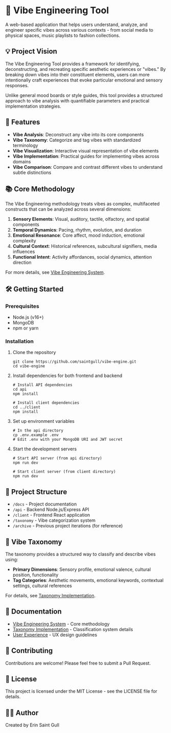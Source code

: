 # 🌈 Vibe Engineering Tool

A web-based application that helps users understand, analyze, and engineer specific vibes across various contexts - from social media to physical spaces, music playlists to fashion collections.

## 💡 Project Vision

The Vibe Engineering Tool provides a framework for identifying, deconstructing, and recreating specific aesthetic experiences or "vibes." By breaking down vibes into their constituent elements, users can more intentionally craft experiences that evoke particular emotional and sensory responses.

Unlike general mood boards or style guides, this tool provides a structured approach to vibe analysis with quantifiable parameters and practical implementation strategies.

## 🚀 Features

- **Vibe Analysis**: Deconstruct any vibe into its core components
- **Vibe Taxonomy**: Categorize and tag vibes with standardized terminology
- **Vibe Visualization**: Interactive visual representation of vibe elements
- **Vibe Implementation**: Practical guides for implementing vibes across domains
- **Vibe Comparison**: Compare and contrast different vibes to understand subtle distinctions

## 📚 Core Methodology

The Vibe Engineering methodology treats vibes as complex, multifaceted constructs that can be analyzed across several dimensions:

1. **Sensory Elements**: Visual, auditory, tactile, olfactory, and spatial components
2. **Temporal Dynamics**: Pacing, rhythm, evolution, and duration
3. **Emotional Resonance**: Core affect, mood induction, emotional complexity
4. **Cultural Context**: Historical references, subcultural signifiers, media influences
5. **Functional Intent**: Activity affordances, social dynamics, attention direction

For more details, see [Vibe Engineering System](vibe_engineering_system.md).

## 🛠️ Getting Started

### Prerequisites

- Node.js (v16+)
- MongoDB
- npm or yarn

### Installation

1. Clone the repository
   ```
   git clone https://github.com/saintgull/vibe-engine.git
   cd vibe-engine
   ```

2. Install dependencies for both frontend and backend
   ```
   # Install API dependencies
   cd api
   npm install

   # Install client dependencies
   cd ../client
   npm install
   ```

3. Set up environment variables
   ```
   # In the api directory
   cp .env.example .env
   # Edit .env with your MongoDB URI and JWT secret
   ```

4. Start the development servers
   ```
   # Start API server (from api directory)
   npm run dev

   # Start client server (from client directory)
   npm run dev
   ```

## 📁 Project Structure

- `/docs` - Project documentation
- `/api` - Backend Node.js/Express API
- `/client` - Frontend React application
- `/taxonomy` - Vibe categorization system
- `/archive` - Previous project iterations (for reference)

## 🧠 Vibe Taxonomy

The taxonomy provides a structured way to classify and describe vibes using:

- **Primary Dimensions**: Sensory profile, emotional valence, cultural position, functionality
- **Tag Categories**: Aesthetic movements, emotional keywords, contextual settings, cultural references

For details, see [Taxonomy Implementation](docs/taxonomy_implementation.md).

## 📖 Documentation

- [Vibe Engineering System](vibe_engineering_system.md) - Core methodology
- [Taxonomy Implementation](docs/taxonomy_implementation.md) - Classification system details
- [User Experience](docs/user_experience.md) - UX design guidelines

## 🤝 Contributing

Contributions are welcome! Please feel free to submit a Pull Request.

## 📝 License

This project is licensed under the MIT License - see the LICENSE file for details.

## 👩‍💻 Author

Created by Erin Saint Gull